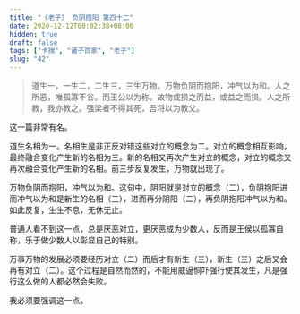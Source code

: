 ```yaml
---
title: "《老子》 负阴抱阳 第四十二"
date: 2020-12-12T00:02:38+08:00
hidden: true
draft: false
tags: ["卡揣", "诸子百家", "老子"]
slug: "42"
---
```


> 道生一，一生二，二生三，三生万物。万物负阴而抱阳，冲气以为和。人之所恶，唯孤寡不谷。而王公以为称。故物或损之而益，或益之而损。人之所教，我亦教之。强梁者不得其死，吾将以为教父。

这一篇非常有名。

道生名相为一。名相生是非正反对错这些对立的概念为二。对立的概念相互影响，最终融合变化产生新的名相为三。新的名相又再次产生对立的概念，对立的概念又再次融合变化产生新的名相。前三步反复发生，万物就出现了。

万物负阴而抱阳，冲气以为和。这句中，阴阳就是对立的概念（二），负阴抱阳进而冲气以为和是新生的名相（三），进而再分阴阳（二），再负阴抱阳冲气以为和。如此反复，生生不息，无休无止。

普通人看不到这一点，总是厌恶对立，更厌恶成为少数人，反而是王侯以孤寡自称，乐于做少数人以彰显自己的特别。

万事万物的发展必须要经历对立（二）而后才有新生（三），新生（三）之后又会再有对立（二）。这个过程是自然而然的，不能用威逼恫吓强行使其发生，凡是强行这么做的人都必然会失败。

我必须要强调这一点。